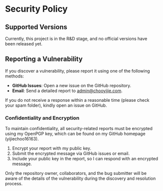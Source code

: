 # Security Policy

## Supported Versions

Currently, this project is in the R&D stage, and no official versions have been released yet.

## Reporting a Vulnerability

If you discover a vulnerability, please report it using one of the following methods:

- **GitHub Issues**: Open a new issue on the GitHub repository.
- **Email**: Send a detailed report to admin@chooyijie.com.

If you do not receive a response within a reasonable time (please check your spam folder), kindly open an issue on GitHub.

### Confidentiality and Encryption

To maintain confidentiality, all security-related reports must be encrypted using my OpenPGP key, which can be found on my GitHub homepage (yijiechoo16163). 

1. Encrypt your report with my public key.
2. Submit the encrypted message via GitHub issues or email.
3. Include your public key in the report, so I can respond with an encrypted message.

Only the repository owner, collaborators, and the bug submitter will be aware of the details of the vulnerability during the discovery and resolution process.
